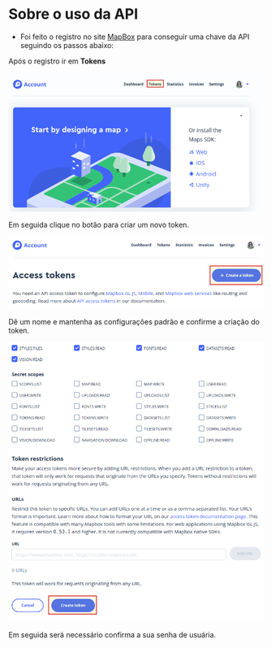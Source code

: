 # Sobre o uso da API

- Foi feito o registro no site [MapBox](https://account.mapbox.com/auth/signup/) para conseguir uma chave da API seguindo os passos abaixo:

Após o registro ir em **Tokens**

![tokens](img/ex0039-0.png)

Em seguida clique no botão para criar um novo token.

![botão para criar novo token](img/ex0039-1.png)

Dê um nome e mantenha as configurações padrão e confirme a criação do token.

![nome e configurações iniciais do novo token](img/ex0039-2.png)

Em seguida será necessário confirma a sua senha de usuária.
